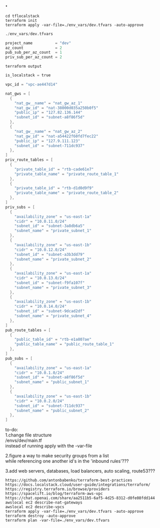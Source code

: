 ## .

`cd tflocalstack`  
`terraform init`  
`terraform apply -var-file=./env_vars/dev.tfvars -auto-approve`

```s
./env_vars/dev.tfvars

project_name          = "dev"
az_count              = 2
pub_sub_per_az_count  = 1
priv_sub_per_az_count = 2
```

`terraform output`

```s
is_localstack = true

vpc_id = "vpc-ae447d14"

nat_gws = [
  {
    "nat_gw__name" = "nat_gw_az_1"
    "nat_gw_id" = "nat-38000d035a250b0f5"
    "public_ip" = "127.82.136.144"
    "subnet_id" = "subnet-a8f86f5d"
  },
  {
    "nat_gw__name" = "nat_gw_az_2"
    "nat_gw_id" = "nat-a54422f60fd7fec22"
    "public_ip" = "127.9.111.123"
    "subnet_id" = "subnet-711dc937"
  },
]
priv_route_tables = [
  {
    "private_table_id" = "rtb-cade61e7"
    "private_table_name" = "private_route_table_1"
  },
  {
    "private_table_id" = "rtb-d1d0d9f9"
    "private_table_name" = "private_route_table_2"
  },
]
priv_subs = [
  {
    "availability_zone" = "us-east-1a"
    "cidr" = "10.0.11.0/24"
    "subnet_id" = "subnet-3a8db6a5"
    "subnet_name" = "private_subnet_1"
  },
  {
    "availability_zone" = "us-east-1b"
    "cidr" = "10.0.12.0/24"
    "subnet_id" = "subnet-a3b3dd79"
    "subnet_name" = "private_subnet_2"
  },
  {
    "availability_zone" = "us-east-1a"
    "cidr" = "10.0.13.0/24"
    "subnet_id" = "subnet-f9fa107f"
    "subnet_name" = "private_subnet_3"
  },
  {
    "availability_zone" = "us-east-1b"
    "cidr" = "10.0.14.0/24"
    "subnet_id" = "subnet-9dcad2df"
    "subnet_name" = "private_subnet_4"
  },
]
pub_route_tables = [
  {
    "public_table_id" = "rtb-e1a807ae"
    "public_table_name" = "public_route_table_1"
  },
]
pub_subs = [
  {
    "availability_zone" = "us-east-1a"
    "cidr" = "10.0.1.0/24"
    "subnet_id" = "subnet-a8f86f5d"
    "subnet_name" = "public_subnet_1"
  },
  {
    "availability_zone" = "us-east-1b"
    "cidr" = "10.0.2.0/24"
    "subnet_id" = "subnet-711dc937"
    "subnet_name" = "public_subnet_2"
  },
]
```

to-do:  
1.change file structure  
/envs/dev/main.tf  
instead of running apply with the -var-file

2.figure a way to make security groups from a list  
while referencing one another id's in the 'inbound rules'???

3.add web servers, databases, load balancers, auto scaling, route53???

`https://github.com/antonbabenko/terraform-best-practices`  
`https://docs.localstack.cloud/user-guide/integrations/terraform/`  
`https://registry.terraform.io/browse/providers`  
`https://spacelift.io/blog/terraform-aws-vpc`  
`https://chat.openai.com/share/aa2511b5-6af5-4d25-8312-d0fe08fdd144`  
`awslocal ec2 describe-nat-gateways`  
`awslocal ec2 describe-vpcs`  
`terraform apply -var-file=./env_vars/dev.tfvars -auto-approve`  
`terraform destroy -auto-approve`  
`terraform plan -var-file=./env_vars/dev.tfvars`
